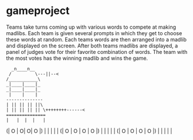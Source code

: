 # gameproject

Teams take turns coming up with various words to compete at making madlibs. Each team is given several prompts in which they get to choose these words at random. Each teams words are then arranged into a madlib and displayed on the screen. After both teams madlibs are displayed, a panel of judges vote for their favorite combination of words. The team with the most votes has the winning madlib and wins the game.

      _n____n__
     /         \---||--<
    /___________\
    _|____|____|_
    _|____|____|_
     |    |    |
    --------------
    | || || || ||\
    | || || || || \++++++++------<
    ===============
    |   |  |  |   |
   (| O | O| O| O |)
   |   |   |   |   |
  (| O | O | O | O |)
   |   |   |   |    |
 (| O |  O | O  | O |)
  |   |    |    |    |
 
